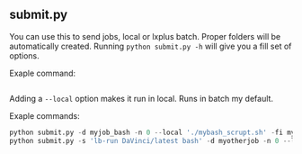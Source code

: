 ## submit.py

You can use this to send jobs, local or lxplus batch. Proper folders will be automatically created.
Running ```python submit.py -h``` will give you a fill set of options.

Exaple command:

```python submit.py -d main_job_folder -n subjob_name_name 'Your command as you would send it in the shell' -fi [List or files to copy over]
```

Adding a ```--local``` option makes it run in local. Runs in batch my default.

Exaple commands:

```python submit.py -d myjob -n 0 'python myscrip.py' -fi myinput.txt
python submit.py -d myjob_bash -n 0 --local './mybash_scrupt.sh' -fi myinput.root
python submit.py -s 'lb-run DaVinci/latest bash' -d myotherjob -n 0 --local 'python job.py'
```
